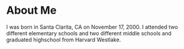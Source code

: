 # About Me
I was born in Santa Clarita, CA on November 17, 2000. I attended two different elementary schools and two different middle schools and graduated highschool from Harvard Westlake.